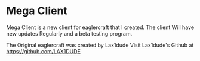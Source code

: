 # Mega Client
Mega Client is a new client for eaglercraft that I created.
The client Will have new updates Regularly and a beta testing program.

The Original eaglercraft was created by Lax1dude
Visit Lax1dude's Github at https://github.com/LAX1DUDE
